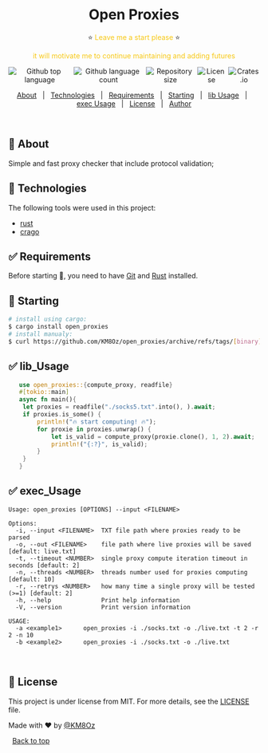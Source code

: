 

<h1 id="top" align="center">Open Proxies</h1>
<p id="top" color="#343434" align="center">⭐️ <font color="#F7C815">Leave me a start please</font> ⭐️</p>
<p id="top" align="center">
<font color="#F7C815">it will motivate me to continue maintaining and adding futures</font></p>
<div align="center" style="display:flex;flex-direction:row;gap:5px; width:100%;justify-content:center;">
  <img alt="Github top language" href="https://crates.io/crates/tinkoffpay" src="https://img.shields.io/github/languages/top/KM8Oz/open_proxies?color=56BEB8">

  <img alt="Github language count" href="https://crates.io/crates/tinkoffpay" src="https://img.shields.io/github/languages/count/KM8Oz/open_proxies?color=56BEB8">

  <img alt="Repository size" href="https://crates.io/crates/tinkoffpay" src="https://img.shields.io/github/repo-size/KM8Oz/open_proxies?color=56BEB8">

  <img alt="License" href="https://crates.io/crates/tinkoffpay" src="https://img.shields.io/github/license/KM8Oz/open_proxies?color=56BEB8">
  <img alt="Crates.io" href="https://crates.io/crates/tinkoffpay" src="https://img.shields.io/crates/v/tinkoffpay?color=56BEB8&label=tinkoffpay">
  <!-- <img alt="Github issues" src="https://img.shields.io/github/issues/KM8Oz/open_proxies?color=56BEB8" /> -->

  <!-- <img alt="Github forks" src="https://img.shields.io/github/forks/KM8Oz/open_proxies?color=56BEB8" /> -->

  <!-- <img alt="Github stars" src="https://img.shields.io/github/stars/KM8Oz/open_proxies?color=56BEB8" /> -->
</div>

<!-- Status -->

<!-- <h4 align="center"> 
	🚧  TinkoffPay 🚀 Under construction...  🚧
</h4> 

<hr> -->

<p align="center" >
  <a href="#-about">About</a> &#xa0; | &#xa0; 
  <!-- <a href="#sparkles-features">Features</a> &#xa0; | &#xa0; -->
  <a href="#-technologies">Technologies</a> &#xa0; | &#xa0;
  <a href="#-requirements">Requirements</a> &#xa0; | &#xa0;
  <a href="#-starting">Starting</a> &#xa0; | &#xa0;
  <a href="#-lib_usage">lib Usage</a> &#xa0; | &#xa0;
  <a href="#-exec_Usage">exec Usage</a> &#xa0; | &#xa0;
  <a href="#-license">License</a> &#xa0; | &#xa0;
  <a href="https://github.com/KM8Oz" target="_blank">Author</a>
</p>

<br>

## 🎯 About ##

Simple and fast proxy checker that include protocol validation; 

## 🚀 Technologies ##

The following tools were used in this project:

- [rust](https://www.rust-lang.org/)
- [crago](https://crates.io/)

## ✅ Requirements ##

Before starting :checkered_flag:, you need to have [Git](https://git-scm.com) and [Rust](https://www.rust-lang.org/) installed.

## 🏁 Starting ##

```bash
# install using cargo:
$ cargo install open_proxies
# install manualy:
$ curl https://github.com/KM8Oz/open_proxies/archive/refs/tags/[binary]
```

## ✅ lib_Usage ##

```rust
   use open_proxies::{compute_proxy, readfile}
   #[tokio::main]
   async fn main(){
    let proxies = readfile("./socks5.txt".into(), ).await;
    if proxies.is_some() {
        println!("🔥 start computing! 🔥");
        for proxie in proxies.unwrap() {
            let is_valid = compute_proxy(proxie.clone(), 1, 2).await;
            println!("{:?}", is_valid);
        }
    }
   }
```

## ✅ exec_Usage ##

```
Usage: open_proxies [OPTIONS] --input <FILENAME>

Options:
  -i, --input <FILENAME>  TXT file path where proxies ready to be parsed
  -o, --out <FILENAME>    file path where live proxies will be saved [default: live.txt]
  -t, --timeout <NUMBER>  single proxy compute iteration timeout in seconds [default: 2]
  -n, --threads <NUMBER>  threads number used for proxies computing [default: 10]
  -r, --retrys <NUMBER>   how many time a single proxy will be tested (>=1) [default: 2]
  -h, --help              Print help information
  -V, --version           Print version information

USAGE:
  -a <example1>      open_proxies -i ./socks.txt -o ./live.txt -t 2 -r 2 -n 10
  -b <example2>      open_proxies -i ./socks.txt -o ./live.txt
```
&#xa0;
## 📝 License ##

This project is under license from MIT. For more details, see the [LICENSE](LICENCE.md) file.


Made with :heart: by <a href="https://github.com/KM8Oz" target="_blank">@KM8Oz</a>


&#xa0;
<a href="#top">Back to top</a>

